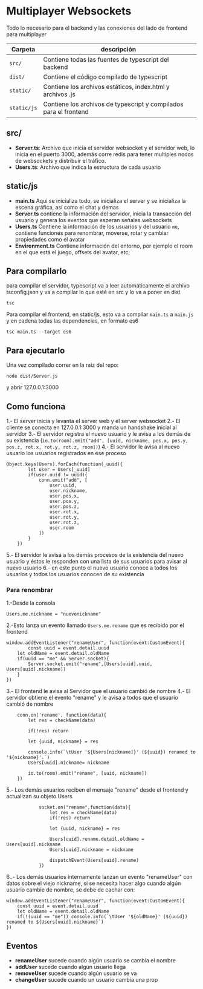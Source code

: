 # Multiplayer Websockets

Todo lo necesario para el backend y las conexiones del lado de frontend para multiplayer

| Carpeta | descripción  |
|---|---|
| `src/`  | Contiene todas las fuentes de typescript del backend  |
| `dist/` | Contiene el código compilado de typescript  |
| `static/` | Contiene los archivos estáticos, index.html y archivos .js |
| `static/js` | Contiene los archivos de typescript y compilados para el frontend |


## src/

- **Server.ts**: Archivo que inicia el servidor websocket y el servidor web, lo inicia en el puerto 3000, además corre redis para tener multiples nodos de websockets y distribuir el tráfico.
- **Users.ts**: Archivo que indica la estructura de cada usuario

## static/js

- **main.ts** Aqui se inicializa todo, se inicializa el server y se inicializa la escena gráfica, así como el chat y demas
- **Server.ts** contiene la información del servidor, inicia la transacción del usuario y genera los eventos que esperan señales websockets
- **Users.ts** Contiene la información de los usuarios y del usuario `me`, contiene funciones para renombrar, moverse, rotar y cambiar propiedades como el avatar
- **Environment.ts** Contiene información del entorno, por ejemplo el room en el que está el juego, offsets del avatar, etc;


## Para compilarlo

para compilar el servidor, typescript va a leer automáticamente el archivo tsconfig.json y va a compilar lo que esté en src y lo va a poner en dist
```
tsc
```

Para compilar el frontend, en static/js, esto va a compilar `main.ts` a `main.js` y en cadena todas las dependencias, en formato es6
```
tsc main.ts --target es6
```

## Para ejecutarlo

Una vez compilado correr en la raiz del repo:
```
node dist/Server.js
```

y abrir 127.0.0.1:3000


## Como funciona 

1.- El server inicia y levanta el server web y el server websocket
2.- El cliente se conecta en 127.0.0.1:3000 y manda un handshake inicial al servidor
3.- El servidor registra el nuevo usuario y le avisa a los demás de su existencia (`io.to(room).emit("add", [uuid, nickname, pos.x, pos.y, pos.z, rot.x, rot.y, rot.z, room])`)
4.- El servidor le avisa al nuevo usuario los usuarios registrados en ese proceso 
```
Object.keys(Users).forEach(function(_uuid){
		let user = Users[_uuid]
		if(user.uuid != uuid){
			conn.emit("add", [
				user.uuid,
				user.nickname,
				user.pos.x, 
				user.pos.y, 
				user.pos.z, 
				user.rot.x, 
				user.rot.y, 
				user.rot.z, 
				user.room
			])
		}
	})
```
5.- El servidor le avisa a los demás procesos de la existencia del nuevo usuario y éstos le responden con una lista de sus usuarios para avisar al nuevo usuario
6.- en este punto el nuevo usuario conoce a todos los usuarios y todos los usuarios conocen de su existencia


### Para renombrar

1.-Desde la consola
```
Users.me.nickname = "nuevonickname"
```
2.-Esto lanza un evento llamado `Users.me.rename` que es recibido por el frontend 
```
window.addEventListener("renameUser", function(event:CustomEvent){
        const uuid = event.detail.uuid
	let oldName = event.detail.oldName
	if(uuid == "me" && Server.socket){
		Server.socket.emit("rename",[Users[uuid].uuid, Users[uuid].nickname])
	}
})
```

3.- El frontend le avisa al Servidor que el usuario cambió de nombre
4.- El servidor obtiene el evento "rename" y le avisa a todos que el usuario cambió de nombre
```
	conn.on('rename', function(data){
		let res = checkName(data)

		if(!res) return 

		let {uuid, nickname} = res

		console.info(`\tUser '${Users[nickname]}' (${uuid}) renamed to '${nickname}'.`)
		Users[uuid].nickname= nickname

		io.to(room).emit("rename", [uuid, nickname])
	})

```
5.- Los demás usuarios reciben el mensaje "rename" desde el frontend y actualizan su objeto Users
```
			socket.on("rename",function(data){
				let res = checkName(data)
				if(!res) return

				let {uuid, nickname} = res

				Users[uuid].rename.detail.oldName = Users[uuid].nickname
				Users[uuid].nickname = nickname

				dispatchEvent(Users[uuid].rename)
			})	
```
6..- Los demás usuarios internamente lanzan un evento "renameUser" con datos sobre el viejo nickname, si se necesita hacer algo cuando algún usuario cambie de nombre, se debe de cachar con:
```
window.addEventListener("renameUser", function(event:CustomEvent){
	const uuid = event.detail.uuid
	let oldName = event.detail.oldName
	if(!(uuid == "me")) console.info(`\tUser '${oldName}' (${uuid}) renamed to ${Users[uuid].nickname}`)
})
```


## Eventos

- **renameUser** sucede cuando algún usuario se cambia el nombre
- **addUser** sucede cuando algún usuario llega
- **removeUser** sucede cuando algún usuario se va
- **changeUser** sucede cuando un usuario cambia una prop






